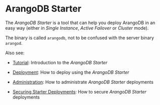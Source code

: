 # ArangoDB Starter

The _ArangoDB Starter_ is a tool that can help you deploy ArangoDB in an easy way
(either in _Single Instance_, _Active Failover_ or _Cluster_ mode).

The binary is called `arangodb`, not to be confused with the server binary `arangod`.

Also see:

- [Tutorial](../../Tutorials/Starter/README.md):
  Introduction to the _ArangoDB Starter_

- [Deployment](../../Deployment/ArangoDBStarter/README.md):
  How to deploy using the _ArangoDB Starter_

- [Administration](../../Administration/Starter/README.md):
  How to administrate _ArangoDB Starter_ deployments

- [Securing Starter Deployments](../../Security/Starter/README.md):
  How to secure _ArangoDB Starter_ deployments
